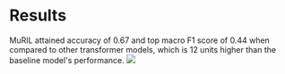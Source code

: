 # Results
MuRIL attained accuracy of 0.67 and top macro F1 score of 0.44 when compared to other transformer models, which is 12 units higher than the baseline model's performance.
<img src="https://github.com/ICON-ML/ACDT/assets/153181645/019b28cd-fbf0-4ed0-9849-f1634a1a60c5" />

